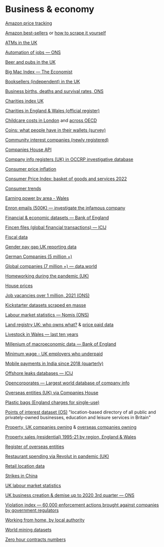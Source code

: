 # Business & economy

[Amazon price tracking](https://keepa.com/)

[Amazon best-sellers](https://data.world/data-hut/amazonbestsellerdata) or [how to scrape it yourself](https://www.blog.datahut.co/post/scraping-amazon-best-seller-data-using-python)

[ATMs in the UK](https://www.link.co.uk/initiatives/financial-inclusion-monthly-report/)

[Automation of jobs — ONS](https://www.ons.gov.uk/employmentandlabourmarket/peopleinwork/employmentandemployeetypes/articles/whichoccupationsareathighestriskofbeingautomated/2019-03-25)

[Beer and pubs in the UK](https://beerandpub.com/statistics/)

[Big Mac Index — The Economist](https://github.com/TheEconomist/big-mac-data)

[Booksellers (independent) in the UK](http://www.bigbeardedbookseller.com/indie-bookshops-england/)

[Business births, deaths and survival rates, ONS](https://www.ons.gov.uk/businessindustryandtrade/changestobusiness/businessbirthsdeathsandsurvivalrates)

[Charities index UK](https://findthatcharity.uk/)

[Charities in England & Wales (official register)](https://register-of-charities.charitycommission.gov.uk/register/full-register-download)

[Childcare costs in London](https://data.london.gov.uk/dataset/average-childcare-costs-in-london) and [across OECD](https://stats.oecd.org/Index.aspx?DataSetCode=NCC#)

[Coins: what people have in their wallets (survey)](https://data.mendeley.com/datasets/f257j67ym6/2)

[Community interest companies (newly registered)](https://www.gov.uk/government/publications/community-interest-companies-new-cics-registered)

[Companies House API](https://developer.companieshouse.gov.uk/api/docs/)

[Company info registers (UK) in OCCRP investigative database](https://aleph.occrp.org/datasets?collectionsfacet=countries&collectionsfacet=category&collectionsfacet_size%3Acategory=1000&collectionsfacet_size%3Acountries=1000&collectionsfacet_total%3Acategory=true&collectionsfacet_total%3Acountries=true&collectionsfilter%3Acountries=gb&collectionslimit=30&collectionssort=created_at%3Adesc)

[Consumer price inflation](https://www.ons.gov.uk/economy/inflationandpriceindices/bulletins/consumerpriceinflation/august2022)

[Consumer Price Index: basket of goods and services 2022](https://www.ons.gov.uk/releases/consumerpriceinflationbasketofgoodsandservices2022)

[Consumer trends](https://www.ons.gov.uk/economy/nationalaccounts/satelliteaccounts/datasets/consumertrendscurrentpriceseasonallyadjusted)

[Earning power by area - Wales](https://statswales.gov.wales/Catalogue/Business-Economy-and-Labour-Market/People-and-Work/Earnings/medianhourlyearnings-by-welshlocalareas-year)

[Enron emails (500K) — investigate the infamous company](https://www.kaggle.com/wcukierski/enron-email-dataset)

[Financial & economic datasets — Bank of England](https://www.bankofengland.co.uk/statistics/research-datasets)

[Fincen files (global financial transactions) — ICIJ](https://www.icij.org/investigations/fincen-files/explore-the-fincen-files-data/)

[Fiscal data](https://openspending.org/)

[Gender pay gap UK reporting data](https://gender-pay-gap.service.gov.uk/)

[German Companies (5 million +)](https://blog.opencorporates.com/2019/02/05/german-company-data-now-open-for-all/)

[Global companies (7 million +) — data.world](https://data.world/peopledatalabs/free-7-million-company-dataset)

[Homeworking during the pandemic (UK)](https://www.ons.gov.uk/employmentandlabourmarket/peopleinwork/employmentandemployeetypes/datasets/homeworkingintheuklabourmarket)

[House prices](https://www.ons.gov.uk/peoplepopulationandcommunity/housing/bulletins/housepricestatisticsforsmallareas/previousReleases)

[Job vacancies over 1 million, 2021 (ONS)](https://www.ons.gov.uk/employmentandlabourmarket/peopleinwork/employmentandemployeetypes/bulletins/jobsandvacanciesintheuk/september2021/relateddata)

[Kickstarter datasets scraped en masse](https://webrobots.io/kickstarter-datasets/)

[Labour market statistics — Nomis (ONS)](https://www.nomisweb.co.uk/)

[Land registry UK: who owns what?](https://use-land-property-data.service.gov.uk) & [price paid data](https://www.gov.uk/government/statistical-data-sets/price-paid-data-downloads#yearly-file)

[Livestock in Wales — last ten years](https://statswales.gov.wales/Catalogue/Agriculture/Agricultural-Survey/Annual-Survey-Results/total-livestock-in-wales-by-year)

[Millenium of macroeconomic data — Bank of England](https://www.bankofengland.co.uk/-/media/boe/files/statistics/research-datasets/a-millennium-of-macroeconomic-data-for-the-uk.xlsx?la=en&hash=73ABBFB603A709FEEB1FD349B1C61F11527F1DE4)

[Minimum wage - UK employers who underpaid](https://data.gov.uk/dataset/395e42e6-275f-41c6-89b1-c3e3dc5fe154/employers-who-fail-to-pay-national-minimum-or-national-living-wage)

[Mobile payments in India since 2018 (quarterly)](https://github.com/PhonePe/pulse)

[Offshore leaks databases — ICIJ](https://offshoreleaks.icij.org/)

[Opencorporates — Largest world database of company info](https://opencorporates.com/)

[Overseas entities (UK) via Companies House](https://www.gov.uk/government/news/the-new-register-of-overseas-entities-is-live)

[Plastic bags (England charges for single-use)](https://data.gov.uk/dataset/682843a8-168c-4056-b6fe-741161a39f60/single-use-plastic-carrier-bags-charge-data-for-england)

[Points of interest dataset (OS)](https://www.ordnancesurvey.co.uk/business-government/products/points-of-interest) "location-based directory of all public and privately-owned businesses, education and leisure services in Britain"

[Property, UK companies owning](https://use-land-property-data.service.gov.uk/datasets/ccod) & [overseas companies owning](https://use-land-property-data.service.gov.uk/datasets/ocod)

[Property sales (residential) 1995-21 by region, England & Wales](https://www.ons.gov.uk/peoplepopulationandcommunity/housing/datasets/numberofresidentialpropertysalesfornationalandsubnationalgeographiesquarterlyrollingyearhpssadataset06)

[Register of overseas entities](https://find-and-update.company-information.service.gov.uk/register-an-overseas-entity/sold-land-filter?start=0)

[Restaurant spending via Revolut in pandemic (UK)](https://www.gov.uk/government/publications/revolut-restaurant-card-spending-data)

[Retail location data](https://www.localdatacompany.com)

[Strikes in China](https://maps.clb.org.hk/?i18n_language=en_US&map=1&startDate=2021-03&endDate=2021-09&eventId=&keyword=&addressId=&parentAddressId=&address=&parentAddress=&industry=&parentIndustry=&industryName=)

[UK labour market statistics](https://www.nomisweb.co.uk/)

[UK business creation & demise up to 2020 3rd quarter — ONS](https://www.ons.gov.uk/businessindustryandtrade/business/activitysizeandlocation/datasets/businessdemographyquarterlyexperimentalstatisticsuk)

[Violation index — 60,000 enforcement actions brought against companies by government regulators](https://violationtrackeruk.goodjobsfirst.org/)

[Working from home, by local authority](https://www.ons.gov.uk/employmentandlabourmarket/peopleinwork/labourproductivity/adhocs/13196homeworkingintheukbrokendownbyunitaryandlocalauthoritydistricts2020)

[World mining datasets](https://doi.pangaea.de/10.1594/PANGAEA.910894)

[Zero hour contracts numbers](https://www.ons.gov.uk/employmentandlabourmarket/peopleinwork/employmentandemployeetypes/datasets/emp17peopleinemploymentonzerohourscontracts)
